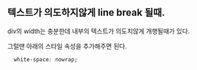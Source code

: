 ## 텍스트가 의도하지않게 line break 될때.

div의 width는 충분한데 내부의 텍스트가 의도치않게 개행될때가 있다.

그럴땐 아래의 스타일 속성을 추가해주면 된다.

```css
  white-space: nowrap;
```